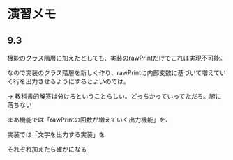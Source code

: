 # 演習メモ

## 9.3

機能のクラス階層に加えたとしても、実装のrawPrintだけでこれは実現不可能。

なので実装のクラス階層を新しく作り、rawPrintに内部変数に基づいて増えていく行を出力させるようにするとよいのでは。

-> 教科書的解答は分けろということらしい。どっちかっていってただろ。腑に落ちない

まあ機能では「rawPrintの回数が増えていく出力機能」を、

実装では「文字を出力する実装」を

それぞれ加えたら確かになる

